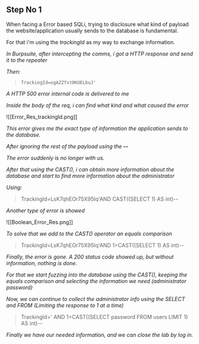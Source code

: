 
## Step No 1

When facing a Error based SQLi, trying to disclosure what kind of payload the website/application usually sends to the database is fundamental.

For that i'm using the *trackingId* as my way to exchange information.

*In Burpsuite, after intercepting the comms, i got a HTTP response and send it to the repeater*

*Then:*

> `TrackingId=ogAZZfxtOKUELbuJ'`

*A HTTP 500 error internal code is delivered to me*

*Inside the body of the req, i can find what kind and what caused the error*

![[Error_Res_trackingId.png]]

*This error gives me the exact type of information the application sends to the database.*

*After ignoring the rest of the payload using the **--***

*The error suddenly is no longer with us.*

*After that using the CAST(), i can obtain more information about the database and start to find more information about the administrator*

*Using:* 

> TrackingId=LsK7qhEOr75X95Iq'AND CAST((SELECT 1) AS int)--

*Another type of error is showed*

![[Boolean_Error_Res.png]]

*To solve that we add to the CAST() operator an equals comparison*

> TrackingId=LsK7qhEOr75X95Iq'AND 1=CAST((SELECT 1) AS int)--

*Finally, the error is gone. A 200 status code showed up, but without information, nothing is done.*

*For that we start fuzzing into the database using the CAST(), keeping the equals comparison and selecting the information we need (administrator password)*

*Now, we can continue to collect the administrator info using the SELECT and FROM (Limiting the response to 1 at a time)*

> TrackingId=' AND 1=CAST((SELECT password FROM users LIMIT 1) AS int)--

*Finally we have our needed information, and we can close the lab by log in.*


